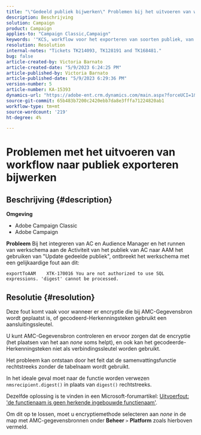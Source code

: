 ```yaml
---
title: "\"Gedeeld publiek bijwerken\" Problemen bij het uitvoeren van workflow voor het exporteren van soorten publiek"
description: Beschrijving
solution: Campaign
product: Campaign
applies-to: "Campaign Classic,Campaign"
keywords: '"KCS, workflow voor het exporteren van soorten publiek, van AC naar AAM, activiteit \"gedeeld publiek bijwerken\", Adobe Campaign Classic, Adobe Campaign'
resolution: Resolution
internal-notes: "Tickets TK214093, TK128191 and TK168481."
bug: false
article-created-by: Victoria Barnato
article-created-date: "5/9/2023 6:24:25 PM"
article-published-by: Victoria Barnato
article-published-date: "5/9/2023 6:29:36 PM"
version-number: 5
article-number: KA-15393
dynamics-url: "https://adobe-ent.crm.dynamics.com/main.aspx?forceUCI=1&pagetype=entityrecord&etn=knowledgearticle&id=9303dfb5-96ee-ed11-8849-6045bd006b25"
source-git-commit: 65b483b7200c2420ebb7da8e3fffa71224820ab1
workflow-type: tm+mt
source-wordcount: '219'
ht-degree: 4%

---
```


# Problemen met het uitvoeren van workflow naar publiek exporteren bijwerken

## Beschrijving {#description}


<b>Omgeving</b>

- Adobe Campaign Classic
- Adobe Campaign


<b>Probleem</b>
Bij het integreren van AC en Audience Manager en het runnen van werkschema aan de Activiteit van het publiek van AC naar AAM het gebruiken van &quot;Update gedeelde publiek&quot;, ontbreekt het werkschema met een gelijkaardige fout aan dit:


```
exportToAAM    XTK-170016 You are not authorized to use SQL expressions. 'digest' cannot be processed.
```



## Resolutie {#resolution}


Deze fout komt vaak voor wanneer er encryptie die bij AMC-Gegevensbron wordt geplaatst is, of gecodeerd-Herkenningsteken gebruikt een aansluitingssleutel.


U kunt AMC-Gegevensbron controleren en ervoor zorgen dat de encryptie (het plaatsen van het aan *none* soms helpt), en ook kan het gecodeerde-Herkenningsteken niet als verbindingssleutel worden gebruikt.


Het probleem kan ontstaan door het feit dat de samenvattingsfunctie rechtstreeks zonder de tabelnaam wordt gebruikt.

In het ideale geval moet naar de functie worden verwezen `nmsrecipient.digest()` in plaats van `digest()` rechtstreeks.


Dezelfde oplossing is te vinden in een Microsoft-forumartikel: [Uitvoerfout: &#39;de functienaam is geen herkende ingebouwde functienaam&#39;](https://social.msdn.microsoft.com/Forums/sqlserver/en-US/66a6e3db-3ec6-4214-9d2f-a6a532a37db5/execution-error-the-function-name-is-not-a-recognized-builtin-function-name?forum=sqldatabaseengine).


Om dit op te lossen, moet u encryptiemethode selecteren aan *none* in de map met AMC-gegevensbronnen onder <b>Beheer</b> `>`  <b>Platform</b> zoals hierboven vermeld.
